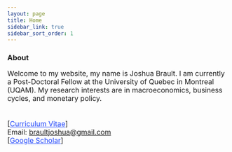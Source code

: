 ```yaml
---
layout: page
title: Home
sidebar_link: true
sidebar_sort_order: 1
---
```

### About
<font size="3">
<p style="line-height:1.2">
Welcome to my website, my name is Joshua Brault. I am currently a Post-Doctoral Fellow at the University of Quebec in Montreal (UQAM). My research interests are in macroeconomics, business cycles, and monetary policy.
<br>
<br>
<br>
[<a href="https://braultjosh.github.io/pdfs/brault_cv.pdf" style="color:#1F45FC">Curriculum Vitae</a>]
<br>
Email: <a href="braultjoshua@gmail.com">braultjoshua@gmail.com</a>
<br>
[<a href="https://scholar.google.com/citations?user=wceJQW4AAAAJ&hl=en&oi=ao" style="color:#1F45FC">Google Scholar</a>]
</p>
